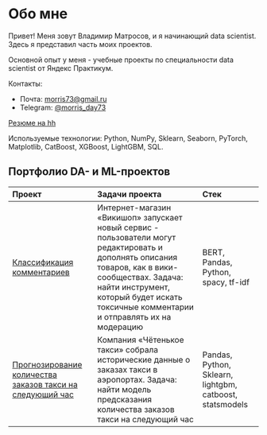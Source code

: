 # Обо мне

Привет! Меня зовут Владимир Матросов, и я начинающий data scientist. Здесь я представил часть моих проектов.

Основной опыт у меня - учебные проекты по специальности data scientist от Яндекс Практикум.

Контакты:
* Почта: [morris73@gmail.ru](mailto:morris73@gmail.ru)
* Telegram: [@morris_day73](https://t.me/morris_day73)

[Резюме на hh](https://stavropol.hh.ru/resume/c35a08a4ff0bcbb1380039ed1f6b46436f326a)

Используемые технологии: Python, NumPy, Sklearn, Seaborn, PyTorch, Matplotlib, CatBoost, XGBoost, LightGBM, SQL.

## Портфолио DA- и ML-проектов

 | Проект | Задачи проекта | Стек |
| :-----------| :----------- | :----------- |
| [Классификация комментариев](https://github.com/MatrosovVladimir/yandex-praktikum-projects/blob/main/classification_of_toxic_comments.ipynb) | Интернет-магазин «Викишоп» запускает новый сервис - пользователи могут редактировать и дополнять описания товаров, как в вики-сообществах. Задача: найти инструмент, который будет искать токсичные комментарии и отправлять их на модерацию | BERT, Pandas, Python, spacy, tf-idf |
| [Прогнозирование количества заказов такси на следующий час](https://github.com/MatrosovVladimir/yandex-praktikum-projects/blob/main/forecasting_taxi_orders.ipynb) | Компания «Чётенькое такси» собрала исторические данные о заказах такси в аэропортах. Задача: найти модель предсказания количества заказов такси на следующий час | Pandas, Python, Sklearn, lightgbm, catboost, statsmodels |

